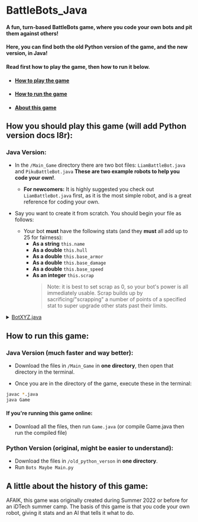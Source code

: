# BattleBots_Java
#### A fun, turn-based BattleBots game, where you code your own bots and pit them against others!
#### Here, you can find both the old Python version of the game, and the new version, in Java!
#### Read first how to play the game, then how to run it below.
- #### [How to play the game](#how-you-should-play-this-game-will-add-python-version-docs-l8r)
- #### [How to run the game](#how-to-run-this-game)
- #### [About this game](#a-little-about-the-history-of-this-game)
## How you should play this game (will add Python version docs l8r):
### Java Version:
 - In the `/Main_Game` directory there are two bot files: `LiamBattleBot.java` and `PikuBattleBot.java` **These are two example robots to help you code your own!**.
     - **For newcomers:** It is highly suggested you check out `LiamBattleBot.java` first, as it is the most simple robot, and is a great reference for coding your own.
 
 - Say you want to create it from scratch. You should begin your file as follows:
    - Your bot **must** have the following stats (and they **must** all add up to 25 for fairness):
        - **As a string** `this.name`
        - **As a double** `this.hull`
        - **As a double** `this.base_armor`
        - **As a double** `this.base_damage`
        - **As a double** `this.base_speed`
        - **As an integer** `this.scrap`
          > Note: it is best to set scrap as 0, so your bot's power is all immediately usable. Scrap builds up by sacrificing/"scrapping" a number of points of a specified stat to super upgrade other stats past their limits.

<details>
    <summary><ins>BotXYZ.java</ins></summary>
 
    ```js
    class BotXYZ extends BattleBot
    {
        // The class constructor, where you define your bot's name and stats, along with extra variables and parameters that are unique to your bot.
        public BotXYZ()
        {
            this.name = "BotXYZ";
            this.hull = 5.0 * (HullValue);
            this.base_armor = 19.0;
            this.base_damage = 1.0;
            this.base_speed = 1.0;
            this.scrap = 0;
        }
        // The function where you code what the bot does. This must be titled take_turn.
        public void take_turn(BattleBot enemy)
        {
            // In this example, 'BotXYZ' uses RNG(random number generation) to decide what to do. However, the fun of it is that it's all up to you!
            // NOTE: Your bot is only able to do one move at a time. As such, program your bot in such a way that if you
            // plan to do a combo of moves, there is a placeholder variable so that it knows how far it is in the sequence, as the combo will be split into multiple turns.
            int rand = (int) (Math.random() * 10 + 1);
            if(rand < 7)
            {
                this.upgrade_hull();
            }
            else if(rand < 8)
            {
                this.attack(enemy);
            }
            else if(rand < 9)
            {
                this.upgrade_damage();
            }
            else if(rand < 10)
            {
                this.upgrade_speed();
            }
        }
    }
    ```
</details>

## How to run this game:
### Java Version (much faster and way better):
- Download the files in `/Main_Game` in **one directory**, then open that directory in the terminal.

- Once you are in the directory of the game, execute these in the terminal:
```zsh
javac *.java
java Game
```
#### If you're running this game online:
- Download all the files, then run `Game.java` (or compile Game.java then run the compiled file)
### Python Version (original, might be easier to understand):
 - Download the files in `/old_python_verson` in **one directory**.
 - Run `Bots Maybe Main.py`

## A little about the history of this game:
AFAIK, this game was originally created during Summer 2022 or before for an iDTech summer camp.
The basis of this game is that you code your own robot, giving it stats and an AI that tells it what to do.
